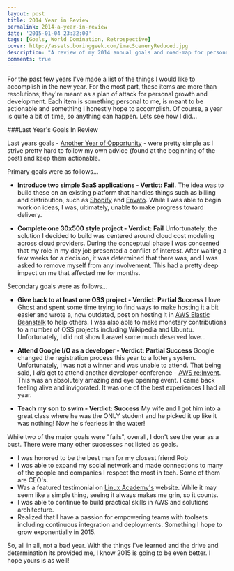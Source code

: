 ```yaml
---
layout: post
title: 2014 Year in Review
permalink: 2014-a-year-in-review
date: '2015-01-04 23:32:00'
tags: [Goals, World Domination, Retrospective]
cover: http://assets.boringgeek.com/imacSceneryReduced.jpg
description: "A review of my 2014 annual goals and road-map for personal development and achievement."
comments: true
---
```


For the past few years I've made a list of the things I would like to accomplish in the new year. For the most part, these items are more than resolutions; they're meant as a plan of attack for personal growth and development.  Each item is something personal to me, is meant to be actionable and something I honestly hope to accomplish.  Of course, a year is quite a bit of time, so anything can happen.  Lets see how I did...

###Last Year's Goals In Review

Last years goals - [Another Year of Opportunity](/another-year-of-opportunity/) - were pretty simple as I strive pretty hard to follow my own advice (found at the beginning of the post) and keep them actionable.

Primary goals were as follows...

* **Introduce two simple SaaS applications - Vertict: Fail.** The idea was to build these on an existing platform that handles things such as billing and distribution, such as [Shopify](http://www.shopify.com) and [Envato](http://www.envato.com). While I was able to begin work on ideas, I was, ultimately, unable to make progress toward delivery.

* **Complete one 30x500 style project - Verdict: Fail** Unfortunately, the solution I decided to build was centered around cloud cost modeling across cloud providers.  During the conceptual phase I was concerned that my role in my day job presented a conflict of interest. After waiting a few weeks for a decision, it was determined that there was, and I was asked to remove myself from any involvement. This had a pretty deep impact on me that affected me for months.

Secondary goals were as follows...

* **Give back to at least one OSS project - Verdict: Partial Success** I love Ghost and spent some time trying to find ways to make hosting it a bit easier and wrote a, now outdated, post on hosting it in [AWS Elastic Beanstalk](/how-to-setup-ghost-on-elastic-beanstalk/) to help others. I was also able to make monetary contributions to a number of OSS projects including Wikipedia and Ubuntu. Unfortunately, I did not show Laravel some much deserved love...

* **Attend Google I/O as a developer - Verdict: Partial Success** Google changed the registration process this year to a lottery system.  Unfortunately, I was not a winner and was unable to attend.  That being said, I *did* get to attend another developer conference - [AWS re:Invent](https://reinvent.awsevents.com/). This was an absolutely amazing and eye opening event. I came back feeling alive and invigorated. It was one of the best experiences I had all year.

* **Teach my son to swim - Verdict: Success** My wife and I got him into a great class where he was the ONLY student and he picked it up like it was nothing! Now he's fearless in the water!

While two of the major goals were "fails", overall, I don't see the year as a bust.  There were many other successes not listed as goals.

* I was honored to be the best man for my closest friend Rob
* I was able to expand my social network and made connections to many of the people and companies I respect the most in tech. Some of them are CEO's.
* Was a featured testimonial on [Linux Academy's](http://LinuxAcademy.com) website.  While it may seem like a simple thing, seeing it always makes me grin, so it counts.
* I was able to continue to build practical skills in AWS and solutions architecture.
* Realized that I have a passion for empowering teams with toolsets including continuous integration and deployments.  Something I hope to grow exponentially in 2015.

So, all in all, not a bad year. With the things I've learned and the drive and determination its provided me, I know 2015 is going to be even better. I hope yours is as well!
